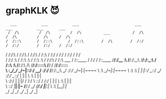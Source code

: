 # graphKLK 😈


      ___           ___           ___                         ___           ___           ___       ___     
     /  /\         /  /\         /  /\          ___          /  /\         /  /\         /  /\     /  /\    
    /  /::\       /  /::\       /  /::\        /  /\        /  /:/        /  /:/        /  /:/    /  /:/    
   /  /:/\:\     /  /:/\:\     /  /:/\:\      /  /::\      /  /:/        /  /:/        /  /:/    /  /:/     
  /  /:/  \:\   /  /::\ \:\   /  /::\ \:\    /  /:/\:\    /  /::\ ___   /  /::\____   /  /:/    /  /::\____ 
 /__/:/_\_ \:\ /__/:/\:\_\:\ /__/:/\:\_\:\  /  /::\ \:\  /__/:/\:\  /\ /__/:/\:::::\ /__/:/    /__/:/\:::::\
 \  \:\__/\_\/ \__\/~|::\/:/ \__\/  \:\/:/ /__/:/\:\_\:\ \__\/  \:\/:/ \__\/~|:|~~~~ \  \:\    \__\/~|:|~~~~
  \  \:\ \:\      |  |:|::/       \__\::/  \__\/  \:\/:/      \__\::/     |  |:|      \  \:\      |  |:|    
   \  \:\/:/      |  |:|\/        /  /:/        \  \::/       /  /:/      |  |:|       \  \:\     |  |:|    
    \  \::/       |__|:|~        /__/:/          \__\/       /__/:/       |__|:|        \  \:\    |__|:|    
     \__\/         \__\|         \__\/                       \__\/         \__\|         \__\/     \__\|    



